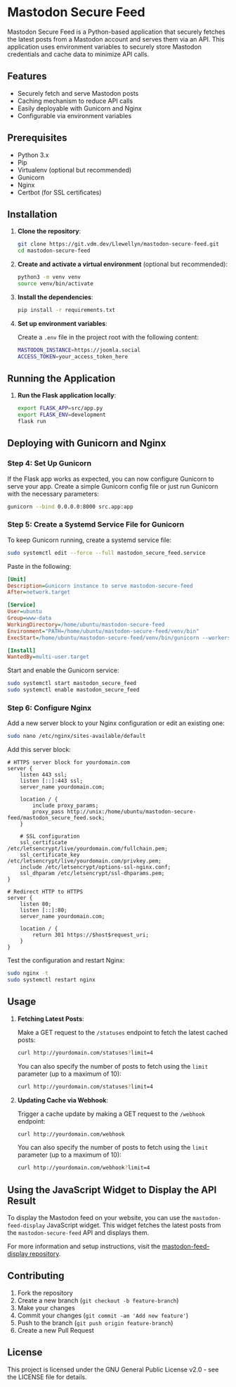 # Mastodon Secure Feed

Mastodon Secure Feed is a Python-based application that securely fetches the latest posts from a Mastodon account and serves them via an API. This application uses environment variables to securely store Mastodon credentials and cache data to minimize API calls.

## Features

- Securely fetch and serve Mastodon posts
- Caching mechanism to reduce API calls
- Easily deployable with Gunicorn and Nginx
- Configurable via environment variables

## Prerequisites

- Python 3.x
- Pip
- Virtualenv (optional but recommended)
- Gunicorn
- Nginx
- Certbot (for SSL certificates)

## Installation

1. **Clone the repository**:

    ```sh
    git clone https://git.vdm.dev/Llewellyn/mastodon-secure-feed.git
    cd mastodon-secure-feed
    ```

2. **Create and activate a virtual environment** (optional but recommended):

    ```sh
    python3 -m venv venv
    source venv/bin/activate
    ```

3. **Install the dependencies**:

    ```sh
    pip install -r requirements.txt
    ```

4. **Set up environment variables**:
   
   Create a `.env` file in the project root with the following content:

    ```sh
    MASTODON_INSTANCE=https://joomla.social
    ACCESS_TOKEN=your_access_token_here
    ```

## Running the Application

1. **Run the Flask application locally**:

    ```sh
    export FLASK_APP=src/app.py
    export FLASK_ENV=development
    flask run
    ```

## Deploying with Gunicorn and Nginx

### Step 4: Set Up Gunicorn

If the Flask app works as expected, you can now configure Gunicorn to serve your app. Create a simple Gunicorn config file or just run Gunicorn with the necessary parameters:

```sh
gunicorn --bind 0.0.0.0:8000 src.app:app
```

### Step 5: Create a Systemd Service File for Gunicorn

To keep Gunicorn running, create a systemd service file:

```sh
sudo systemctl edit --force --full mastodon_secure_feed.service
```

Paste in the following:

```ini
[Unit]
Description=Gunicorn instance to serve mastodon-secure-feed
After=network.target

[Service]
User=ubuntu
Group=www-data
WorkingDirectory=/home/ubuntu/mastodon-secure-feed
Environment="PATH=/home/ubuntu/mastodon-secure-feed/venv/bin"
ExecStart=/home/ubuntu/mastodon-secure-feed/venv/bin/gunicorn --workers 3 --bind unix:/home/ubuntu/mastodon-secure-feed/mastodon_secure_feed.sock -m 007 src.app:app

[Install]
WantedBy=multi-user.target
```

Start and enable the Gunicorn service:

```sh
sudo systemctl start mastodon_secure_feed
sudo systemctl enable mastodon_secure_feed
```

### Step 6: Configure Nginx

Add a new server block to your Nginx configuration or edit an existing one:

```sh
sudo nano /etc/nginx/sites-available/default
```

Add this server block:

```nginx
# HTTPS server block for yourdomain.com
server {
    listen 443 ssl;
    listen [::]:443 ssl;
    server_name yourdomain.com;

    location / {
        include proxy_params;
        proxy_pass http://unix:/home/ubuntu/mastodon-secure-feed/mastodon_secure_feed.sock;
    }

    # SSL configuration
    ssl_certificate /etc/letsencrypt/live/yourdomain.com/fullchain.pem;
    ssl_certificate_key /etc/letsencrypt/live/yourdomain.com/privkey.pem;
    include /etc/letsencrypt/options-ssl-nginx.conf;
    ssl_dhparam /etc/letsencrypt/ssl-dhparams.pem;
}

# Redirect HTTP to HTTPS
server {
    listen 80;
    listen [::]:80;
    server_name yourdomain.com;

    location / {
        return 301 https://$host$request_uri;
    }
}
```

Test the configuration and restart Nginx:

```sh
sudo nginx -t
sudo systemctl restart nginx
```

## Usage

1. **Fetching Latest Posts**:

    Make a GET request to the `/statuses` endpoint to fetch the latest cached posts:

    ```sh
    curl http://yourdomain.com/statuses?limit=4
    ```

    You can also specify the number of posts to fetch using the `limit` parameter (up to a maximum of 10):

    ```sh
    curl http://yourdomain.com/statuses?limit=4
    ```

2. **Updating Cache via Webhook**:

    Trigger a cache update by making a GET request to the `/webhook` endpoint:

    ```sh
    curl http://yourdomain.com/webhook
    ```

    You can also specify the number of posts to fetch using the `limit` parameter (up to a maximum of 10):

    ```sh
    curl http://yourdomain.com/webhook?limit=4
    ```

## Using the JavaScript Widget to Display the API Result

To display the Mastodon feed on your website, you can use the `mastodon-feed-display` JavaScript widget. This widget fetches the latest posts from the `mastodon-secure-feed` API and displays them.

For more information and setup instructions, visit the [mastodon-feed-display repository](https://git.vdm.dev/Llewellyn/mastodon-feed-display).

## Contributing

1. Fork the repository
2. Create a new branch (`git checkout -b feature-branch`)
3. Make your changes
4. Commit your changes (`git commit -am 'Add new feature'`)
5. Push to the branch (`git push origin feature-branch`)
6. Create a new Pull Request

## License

This project is licensed under the GNU General Public License v2.0 - see the LICENSE file for details.
